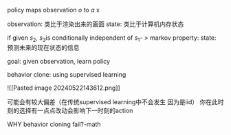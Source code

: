policy maps observation $o$ to $a$
x

observation: 类比于渲染出来的画面 
state: 类比于计算机内存状态




if given $s_2$, $s_{3}$is conditionally independent of $s_{1}$- > markov property: state: 预测未来的现在状态的信息



goal: given observation, learn policy 


behavior clone: using supervised learning 

![[Pasted image 20240522143612.png]]

可能会有较大偏差（在传统supervised learning中不会发生 因为是iid） 你在此时刻的选择有一点点改动会影响下一时刻的action


WHY behavior cloning fail?-math


